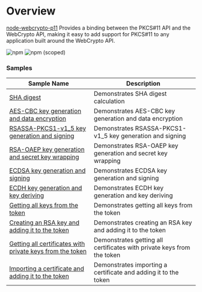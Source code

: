 # Overview
[node-webcrypto-p11](https://github.com/PeculiarVentures/node-webcrypto-p11) Provides a binding between the PKCS#11 API and the WebCrypto API, making it easy to add support for PKCS#11 to any application built around the WebCrypto API.

![npm](https://img.shields.io/npm/dw/node-webcrypto-p11)
![npm (scoped)](https://img.shields.io/npm/v/node-webcrypto-p11)

### Samples


| Sample Name                                               | Description                                                            |
|-----------------------------------------------------------|------------------------------------------------------------------------|
| [SHA digest](https://github.com/PeculiarVentures/webcrypto.dev-examples/blob/main/src/crypto/node_webcrypto_p11/sha.ts) | Demonstrates SHA digest calculation |
| [AES-CBC key generation and data encryption](https://github.com/PeculiarVentures/webcrypto.dev-examples/blob/main/src/crypto/node_webcrypto_p11/aes_cbc.ts) | Demonstrates AES-CBC key generation and data encryption |
| [RSASSA-PKCS1-v1_5 key generation and signing](https://github.com/PeculiarVentures/webcrypto.dev-examples/blob/main/src/crypto/node_webcrypto_p11/rsa_ssa.ts) | Demonstrates RSASSA-PKCS1-v1_5 key generation and signing |
| [RSA-OAEP key generation and secret key wrapping](https://github.com/PeculiarVentures/webcrypto.dev-examples/blob/main/src/crypto/node_webcrypto_p11/rsa_oaep.ts) | Demonstrates RSA-OAEP key generation and secret key wrapping |
| [ECDSA key generation and signing](https://github.com/PeculiarVentures/webcrypto.dev-examples/blob/main/src/crypto/node_webcrypto_p11/ecdsa.ts) | Demonstrates ECDSA key generation and signing |
| [ECDH key generation and key deriving](https://github.com/PeculiarVentures/webcrypto.dev-examples/blob/main/src/crypto/node_webcrypto_p11/ecdh.ts) | Demonstrates ECDH key generation and key deriving |
| [Getting all keys from the token](https://github.com/PeculiarVentures/webcrypto.dev-examples/blob/main/src/crypto/node_webcrypto_p11/key_storage_list.ts) | Demonstrates getting all keys from the token |
| [Creating an RSA key and adding it to the token](https://github.com/PeculiarVentures/webcrypto.dev-examples/blob/main/src/crypto/node_webcrypto_p11/key_storage_add.ts) | Demonstrates creating an RSA key and adding it to the token |
| [Getting all certificates with private keys from the token](https://github.com/PeculiarVentures/webcrypto.dev-examples/blob/main/src/crypto/node_webcrypto_p11/cert_storage_list.ts) | Demonstrates getting all certificates with private keys from the token |
| [Importing a certificate and adding it to the token](https://github.com/PeculiarVentures/webcrypto.dev-examples/blob/main/src/crypto/node_webcrypto_p11/cert_storage_add.ts) | Demonstrates importing a certificate and adding it to the token |
